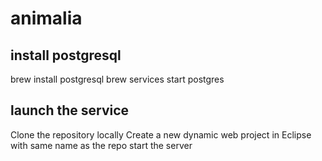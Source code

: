 # animalia
## install postgresql
brew install postgresql
brew services start postgres
## launch the service
Clone the repository locally
Create a new dynamic web project in Eclipse with same name as the repo
start the server

